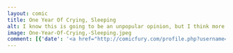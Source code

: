 ```yaml
---
layout: comic
title: One Year Of Crying, Sleeping
alt: I know this is going to be an unpopular opinion, but I think more ladies should be in the maths.  Specifically, the maths going on in my bedroom.
image: One-Year-Of-Crying,-Sleeping.jpeg
comment: [{'date': '<a href="http://comicfury.com/profile.php?username=tecco_dsilva" title="tecco_dsilva">tecco_dsilva</a>', 'username': 'tecco_dsilva', 'comment': 'Pictured as exemplars are not necessarily those I spend the most time with, but a fairly good sampling.  I selected only those who have appeared in this comic at least twice (with a throwback to icrywhileusleep v1 on the right), who are male and something like math/cs/physics.<br />\r'}, {'date': '24th Mar 2015, 5:27 PM', 'username': 'ThornsInOurSide', 'comment': 'Ha ha, this dude is totally gross!  And the Rubik&#039;s cube, the nerdy hipster of puzzles...'}, {'date': '25th Mar 2015, 7:21 AM', 'username': 'tecco_dsilva', 'comment': '<a href="http://www.math.harvard.edu/~jjchen/docs/Group%20Theory%20and%20the%20Rubik\'s%20Cube.pdf">Group Theory and the Rubik&#039;s Cube</a>'}]
---
```

